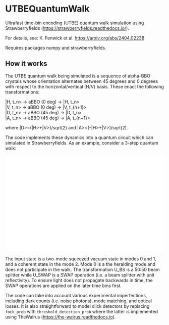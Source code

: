 # UTBEQuantumWalk
Ultrafast time-bin encoding (UTBE) quantum walk simulation using Strawberryfields (https://strawberryfields.readthedocs.io/).

For details, see: K. Fenwick et al. https://arxiv.org/abs/2404.02238

Requires packages numpy and strawberryfields.

## How it works

The UTBE quantum walk being simulated is a sequence of alpha-BBO crystals whose orientation alternates between 45 degrees and 0 degrees with respect to the horizontal/vertical (H/V) basis. These enact the following transformations:

|H, t_n> -> aBBO (0 deg) -> |H, t_n> <br>
|V, t_n> -> aBBO (0 deg) -> |V, t_{n+1}> <br>
|D, t_n> -> aBBO (45 deg) -> |D, t_n> <br>
|A, t_n> -> aBBO (45 deg) -> |A, t_{n+1}> <br>

where |D>=(|H>+|V>)/sqrt(2) and |A>=(-|H>+|V>)/sqrt(2).

The code implements these dynamics into a quantum circuit which can simulated in Strawberryfields. As an example, consider a 3-step quantum walk:

<img src="graph_v2.svg"/>

The input state is a two-mode squeezed vacuum state in modes 0 and 1, and a coherent state in the mode 2. Mode 0 is a the heralding mode and does not participate in the walk. The transformation U_BS is a 50:50 beam splitter while U_SWAP is a SWAP operation (i.e. a beam splitter with unit reflectivity). To ensure light does not propagate backwards in time, the SWAP operations are applied on the later time bins first.

The code can take into account various experimental imperfections, including dark counts (i.e. noise photons), mode matching, and optical losses. It is also straightforward to model click detectors by replacing `fock_prob` with `threshold_detection_prob` where the latter is implemented using TheWalrus (https://the-walrus.readthedocs.io).
